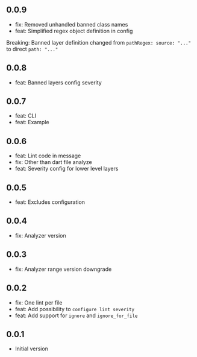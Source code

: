 ## 0.0.9
- fix: Removed unhandled banned class names
- feat: Simplified regex object definition in config

Breaking: Banned layer definition changed from `pathRegex: source: "..."` to direct `path: "..."`

## 0.0.8
- feat: Banned layers config severity

## 0.0.7
- feat: CLI
- feat: Example

## 0.0.6
- feat: Lint code in message
- fix: Other than dart file analyze
- feat: Severity config for lower level layers
## 0.0.5
- feat: Excludes configuration

## 0.0.4
- fix: Analyzer version

## 0.0.3
- fix: Analyzer range version downgrade

## 0.0.2
- fix: One lint per file
- feat: Add possibility to `configure lint severity`
- feat: Add support for `ignore` and `ignore_for_file`

## 0.0.1
- Initial version